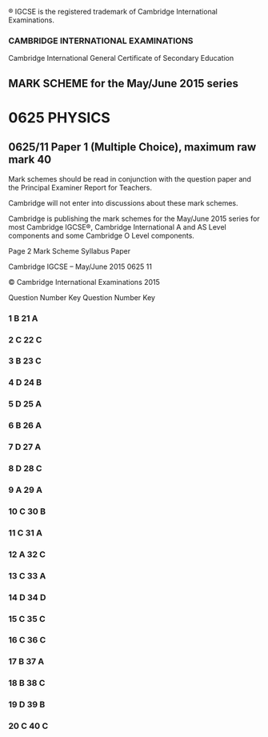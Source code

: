 ® IGCSE is the registered trademark of Cambridge International Examinations. 

### CAMBRIDGE INTERNATIONAL EXAMINATIONS 

Cambridge International General Certificate of Secondary Education 

## MARK SCHEME for the May/June 2015 series 

# 0625 PHYSICS 

## 0625/11 Paper 1 (Multiple Choice), maximum raw mark 40 

Mark schemes should be read in conjunction with the question paper and the Principal Examiner Report for Teachers. 

Cambridge will not enter into discussions about these mark schemes. 

Cambridge is publishing the mark schemes for the May/June 2015 series for most Cambridge IGCSE®, Cambridge International A and AS Level components and some Cambridge O Level components. 


Page 2 Mark Scheme Syllabus Paper 

 Cambridge IGCSE – May/June 2015 0625 11 

 © Cambridge International Examinations 2015 

 Question Number Key Question Number Key 

### 1 B 21 A 

### 2 C 22 C 

### 3 B 23 C 

### 4 D 24 B 

### 5 D 25 A 

### 6 B 26 A 

### 7 D 27 A 

### 8 D 28 C 

### 9 A 29 A 

### 10 C 30 B 

### 11 C 31 A 

### 12 A 32 C 

### 13 C 33 A 

### 14 D 34 D 

### 15 C 35 C 

### 16 C 36 C 

### 17 B 37 A 

### 18 B 38 C 

### 19 D 39 B 

### 20 C 40 C 


